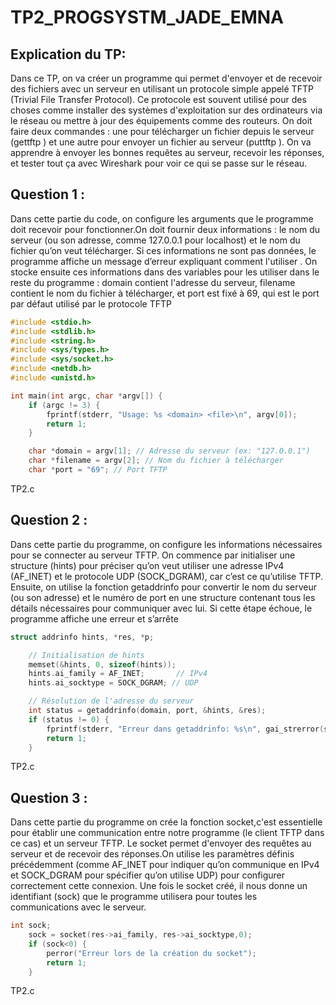 # TP2_PROGSYSTM_JADE_EMNA

## Explication du TP: 
Dans ce TP, on va créer un programme qui permet d'envoyer et de recevoir des fichiers avec un serveur en utilisant un protocole simple appelé TFTP (Trivial File Transfer Protocol). Ce protocole est souvent utilisé pour des choses comme installer des systèmes d'exploitation sur des ordinateurs via le réseau ou mettre à jour des équipements comme des routeurs. On doit faire deux commandes : une pour télécharger un fichier depuis le serveur (gettftp <host> <file>) et une autre pour envoyer un fichier au serveur (puttftp <host> <file>). On va apprendre à envoyer les bonnes requêtes au serveur, recevoir les réponses, et tester tout ça avec Wireshark pour voir ce qui se passe sur le réseau. 

## Question 1 : 

Dans cette partie du code, on configure les arguments que le programme doit recevoir pour fonctionner.On doit fournir deux informations : le nom du serveur (ou son adresse, comme 127.0.0.1 pour localhost) et le nom du fichier qu’on veut télécharger. Si ces informations ne sont pas données, le programme affiche un message d’erreur expliquant comment l'utiliser . On stocke ensuite ces informations dans des variables pour les utiliser dans le reste du programme : domain contient l'adresse du serveur, filename contient le nom du fichier à télécharger, et port est fixé à 69, qui est le port par défaut utilisé par le protocole TFTP

```c title="TP2.c"
#include <stdio.h>
#include <stdlib.h>
#include <string.h>
#include <sys/types.h>
#include <sys/socket.h>
#include <netdb.h>
#include <unistd.h>

int main(int argc, char *argv[]) {
    if (argc != 3) {
        fprintf(stderr, "Usage: %s <domain> <file>\n", argv[0]);
        return 1;
    }

    char *domain = argv[1]; // Adresse du serveur (ex: "127.0.0.1")
    char *filename = argv[2]; // Nom du fichier à télécharger
    char *port = "69"; // Port TFTP
```
TP2.c

## Question 2 : 

Dans cette partie du programme, on configure les informations nécessaires pour se connecter au serveur TFTP. On commence par initialiser une structure (hints) pour préciser qu’on veut utiliser une adresse IPv4 (AF_INET) et le protocole UDP (SOCK_DGRAM), car c’est ce qu’utilise TFTP. Ensuite, on utilise la fonction getaddrinfo pour convertir le nom du serveur (ou son adresse) et le numéro de port en une structure contenant tous les détails nécessaires pour communiquer avec lui. Si cette étape échoue, le programme affiche une erreur et s’arrête

```c title="TP2.c"
struct addrinfo hints, *res, *p;

    // Initialisation de hints
    memset(&hints, 0, sizeof(hints));
    hints.ai_family = AF_INET;       // IPv4
    hints.ai_socktype = SOCK_DGRAM; // UDP

    // Résolution de l'adresse du serveur
    int status = getaddrinfo(domain, port, &hints, &res);
    if (status != 0) {
        fprintf(stderr, "Erreur dans getaddrinfo: %s\n", gai_strerror(status));
        return 1;
    }

 ```
 TP2.c   

 ## Question 3 : 

Dans cette partie du programme on crée la fonction socket,c'est essentielle pour établir une communication entre notre programme (le client TFTP dans ce cas) et un serveur TFTP. Le socket permet d'envoyer des requêtes au serveur et de recevoir des réponses.On utilise les paramètres définis précédemment (comme AF_INET pour indiquer qu’on communique en IPv4 et SOCK_DGRAM pour spécifier qu’on utilise UDP) pour configurer correctement cette connexion. Une fois le socket créé, il nous donne un identifiant (sock) que le programme utilisera pour toutes les communications avec le serveur.

```c title="TP2.c"
int sock;
    sock = socket(res->ai_family, res->ai_socktype,0);
    if (sock<0) {
        perror("Erreur lors de la création du socket");
        return 1;
    }
```
TP2.c    